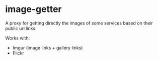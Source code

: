 image-getter
============

A proxy for getting directly the images of some services based on their public url links. 

Works with:
* Imgur (image links + gallery links)
* Flickr
